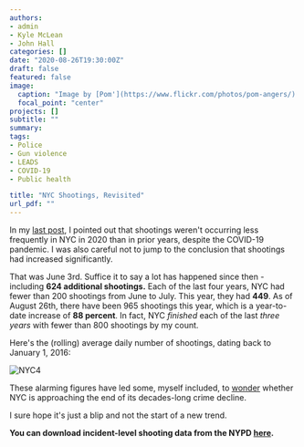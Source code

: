 ```yaml
---
authors:
- admin
- Kyle McLean
- John Hall
categories: []
date: "2020-08-26T19:30:00Z"
draft: false
featured: false
image:
  caption: "Image by [Pom'](https://www.flickr.com/photos/pom-angers/) at [Flickr](https://flic.kr/p/S1YbWf)"
  focal_point: "center"
projects: []
subtitle: ""
summary: 
tags:
- Police
- Gun violence
- LEADS
- COVID-19
- Public health

title: "NYC Shootings, Revisited"
url_pdf: ""
---
```


In my [last post](https://jnix.netlify.app/post/post11-nyc-covid-shootings/), I pointed out that shootings weren't occurring less frequently in NYC in 2020 than in prior years, despite the COVID-19 pandemic. I was also careful not to jump to the conclusion that shootings had increased significantly.

That was June 3rd. Suffice it to say a lot has happened since then - including **624 additional shootings.** Each of the last four years, NYC had fewer than 200 shootings from June to July. This year, they had **449**. As of August 26th, there have been 965 shootings this year, which is a year-to-date increase of **88 percent**. In fact, NYC *finished* each of the last *three years* with fewer than 800 shootings by my count. 

Here's the (rolling) average daily number of shootings, dating back to January 1, 2016:

![NYC4](/img/nyc_shootings_4.png)

These alarming figures have led some, myself included, to [wonder](https://www.nydailynews.com/opinion/ny-oped-the-end-of-crime-decline-20200719-e77s74cv7nhxjllosarp74lp2u-story.html) whether NYC is approaching the end of its decades-long crime decline. 

I sure hope it's just a blip and not the start of a new trend. 

**You can download incident-level shooting data from the NYPD [here](https://www1.nyc.gov/site/nypd/stats/crime-statistics/citywide-crime-stats.page).**
